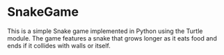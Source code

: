 # SnakeGame
This is a simple Snake game implemented in Python using the Turtle module. The game features a snake that grows longer as it eats food and ends if it collides with walls or itself.
